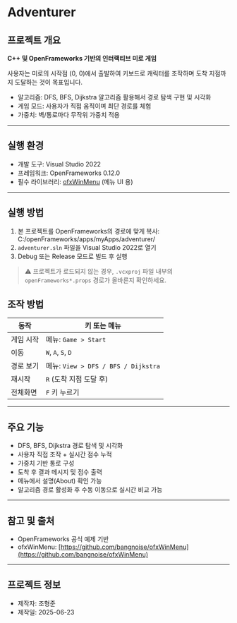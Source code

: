 # Adventurer

## 프로젝트 개요

**C++ 및 OpenFrameworks 기반의 인터랙티브 미로 게임**

사용자는 미로의 시작점 (0, 0)에서 출발하여 키보드로 캐릭터를 조작하며 도착 지점까지 도달하는 것이 목표입니다.

- 알고리즘: DFS, BFS, Dijkstra 알고리즘 활용해서 경로 탐색 구현 및 시각화
- 게임 모드: 사용자가 직접 움직이며 최단 경로를 체험
- 가중치: 벽/통로마다 무작위 가중치 적용

---

## 실행 환경

- 개발 도구: Visual Studio 2022  
- 프레임워크: OpenFrameworks 0.12.0  
- 필수 라이브러리: [ofxWinMenu](https://github.com/bangnoise/ofxWinMenu) (메뉴 UI 용)

---

## 실행 방법

1. 본 프로젝트를 OpenFrameworks의 경로에 맞게 복사: C:/openFrameworks/apps/myApps/adventurer/
2. `adventurer.sln` 파일을 Visual Studio 2022로 열기  
3. Debug 또는 Release 모드로 빌드 후 실행

> ⚠️ 프로젝트가 로드되지 않는 경우, `.vcxproj` 파일 내부의 `openFrameworks*.props` 경로가 올바른지 확인하세요.  

## 조작 방법

| 동작 | 키 또는 메뉴 |
|------|---------------|
| 게임 시작 | 메뉴: `Game > Start` |
| 이동 | `W`, `A`, `S`, `D` |
| 경로 보기 | 메뉴: `View > DFS / BFS / Dijkstra` |
| 재시작 | `R` (도착 지점 도달 후) |
| 전체화면 | `F` 키 누르기 |

---

## 주요 기능

- DFS, BFS, Dijkstra 경로 탐색 및 시각화  
- 사용자 직접 조작 + 실시간 점수 누적  
- 가중치 기반 통로 구성  
- 도착 후 결과 메시지 및 점수 출력  
- 메뉴에서 설명(About) 확인 가능  
- 알고리즘 경로 활성화 후 수동 이동으로 실시간 비교 가능

---

## 참고 및 출처

- OpenFrameworks 공식 예제 기반  
- ofxWinMenu: [https://github.com/bangnoise/ofxWinMenu](https://github.com/bangnoise/ofxWinMenu)

---

## 프로젝트 정보

- 제작자: 조형준  
- 제작일: 2025-06-23
